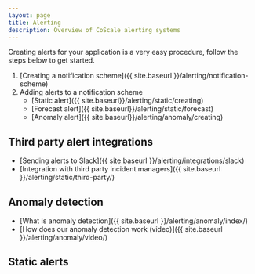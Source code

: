 ```yaml
---
layout: page
title: Alerting
description: Overview of CoScale alerting systems
---
```


Creating alerts for your application is a very easy procedure, follow the steps below to get started.

1. [Creating a notification scheme]({{ site.baseurl }}/alerting/notification-scheme)
2. Adding alerts to a notification scheme
    * [Static alert]({{ site.baseurl}}/alerting/static/creating)
    * [Forecast alert]({{ site.baseurl}}/alerting/static/forecast)
    * [Anomaly alert]({{ site.baseurl}}/alerting/anomaly/creating)


## Third party alert integrations

* [Sending alerts to Slack]({{ site.baseurl }}/alerting/integrations/slack)
* [Integration with third party incident managers]({{ site.baseurl }}/alerting/static/third-party/)

## Anomaly detection

* [What is anomaly detection]({{ site.baseurl }}/alerting/anomaly/index/)
* [How does our anomaly detection work (video)]({{ site.baseurl }}/alerting/anomaly/video/)

## Static alerts

<!-- * [Forecast alerts]({{ site.baseurl }}/alerting/static/forecast/) -->
